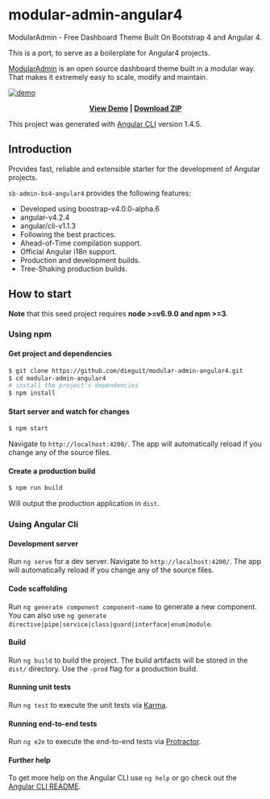 # modular-admin-angular4
ModularAdmin - Free Dashboard Theme Built On Bootstrap 4 and Angular 4.

This is a port, to serve as a boilerplate for Angular4 projects.

[ModularAdmin](http://modularcode.github.io/modular-admin-html/) is an open source dashboard theme built in a modular way. That makes it extremely easy to scale, modify and maintain.

[![demo](http://modularcode.github.io/modular-admin-html/assets/demo.png)](http://modularcode.github.io/modular-admin-html/)

<p align="center">
  <strong>
    <a href="http://modularcode.github.io/modular-admin-html/" target="_blank">View Demo</a> | <a href="https://github.com/modularcode/modular-admin-html/releases" target="_blank">Download ZIP</a>
  </strong>
</p>


This project was generated with [Angular CLI](https://github.com/angular/angular-cli) version 1.4.5.

## Introduction
Provides fast, reliable and extensible starter for the development of Angular projects.

`sb-admin-bs4-angular4` provides the following features:
- Developed using boostrap-v4.0.0-alpha.6
- angular-v4.2.4
- angular/cli-v1.1.3
- Following the best practices.
- Ahead-of-Time compilation support.
- Official Angular i18n support.
- Production and development builds.
- Tree-Shaking production builds.

## How to start
**Note** that this seed project requires  **node >=v6.9.0 and npm >=3**.

### Using npm

#### Get project and dependencies
```bash
$ git clone https://github.com/dieguit/modular-admin-angular4.git
$ cd modular-admin-angular4
# install the project's dependencies
$ npm install
```

#### Start server and watch for changes
```bash
$ npm start
```
Navigate to `http://localhost:4200/`. The app will automatically reload if you change any of the source files.


#### Create a production build
```bash
$ npm run build
```
Will output the production application in `dist`.

### Using Angular Cli
#### Development server

Run `ng serve` for a dev server. Navigate to `http://localhost:4200/`. The app will automatically reload if you change any of the source files.

#### Code scaffolding

Run `ng generate component component-name` to generate a new component. You can also use `ng generate directive|pipe|service|class|guard|interface|enum|module`.

#### Build

Run `ng build` to build the project. The build artifacts will be stored in the `dist/` directory. Use the `-prod` flag for a production build.

#### Running unit tests

Run `ng test` to execute the unit tests via [Karma](https://karma-runner.github.io).

#### Running end-to-end tests

Run `ng e2e` to execute the end-to-end tests via [Protractor](http://www.protractortest.org/).

#### Further help

To get more help on the Angular CLI use `ng help` or go check out the [Angular CLI README](https://github.com/angular/angular-cli/blob/master/README.md).
